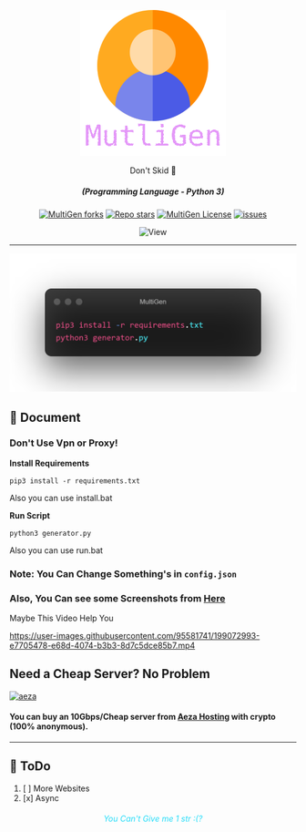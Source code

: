 <p align="center"><img src="images/02.png" alt="MultiGen"></p>
<div align="center" style="margin-top: 0;">
   <p>Don't Skid 👀</p>
</div>
<em><h5 align="center">(Programming Language - Python 3)</h5></em>
<p align="center">
<a href="#"><img alt="MultiGen forks" src="https://img.shields.io/github/forks/BlackSnowDot/MultiAccountGenerator?style=for-the-badge"></a>
<a href="#"><img alt="Repo stars" src="https://img.shields.io/github/stars/BlackSnowDot/MultiAccountGenerator?style=for-the-badge&color=yellow"></a>
<a href="#"><img alt="MultiGen License" src="https://img.shields.io/github/license/BlackSnowDot/MultiAccountGenerator?color=orange&style=for-the-badge"></a>
<a href="https://github.com/BlackSnowDot/MultiAccountGenerator/issues"><img alt="issues" src="https://img.shields.io/github/issues/BlackSnowDot/MultiAccountGenerator?color=purple&style=for-the-badge"></a>
<p align="center"><img src="https://views.whatilearened.today/views/github/BlackSnowDot/MultiAccountGenerator.svg" width="80px" height="28px" alt="View"></p>

---

<p align="center"><img src="images/01.png" width="1040" alt="outlook"></p>

## 📝 Document
### Don't Use Vpn or Proxy!
**Install Requirements**

```
pip3 install -r requirements.txt
```
Also you can use install.bat

**Run Script**
```shell
python3 generator.py
```
Also you can use run.bat

### Note: You Can Change Something's in `config.json`
### Also, You Can see some Screenshots from [Here](https://github.com/BlackSnowDot/MultiAccountGenerator/tree/main/screenshots)

Maybe This Video Help You


https://user-images.githubusercontent.com/95581741/199072993-e7705478-e68d-4074-b3b3-8d7c5dce85b7.mp4


## Need a Cheap Server? No Problem

<a href="https://aeza.net/?ref=375036"><img src="https://aeza.net/_next/static/media/a.9a01553c.svg" width="128" height="128" alt="aeza"></a>

#### You can buy an 10Gbps/Cheap server from [Aeza Hosting](https://aeza.net/?ref=375036) with crypto (100% anonymous).

---
## 📝 ToDo

1. [ ] More Websites
2. [x] Async

<h6 align="center" style="color: #25DCF9">You Can't Give me 1 str :(?</h6>
